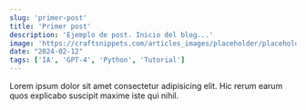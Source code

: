 ```yaml
---
slug: 'primer-post'
title: 'Primer post'
description: 'Ejemplo de post. Inicio del blog...'
image: 'https://craftsnippets.com/articles_images/placeholder/placeholder.jpg'
date: "2024-02-12"
tags: ['IA', 'GPT-4', 'Python', 'Tutorial']
---
```


Lorem ipsum dolor sit amet consectetur adipisicing elit. Hic rerum earum quos explicabo suscipit maxime iste qui nihil.